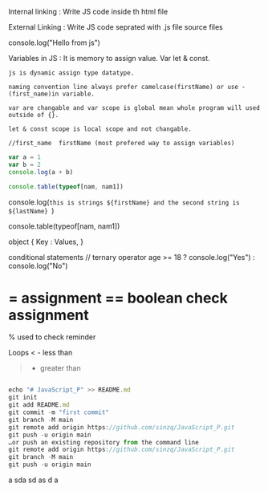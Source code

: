 Internal linking : 
    Write JS code inside th html file 

External Linking : 
    Write JS code seprated with .js file source files

console.log("Hello from js")


Variables in JS :
    It is memory to assign value. Var let & const.

    js is dynamic assign type datatype.

    naming convention line always prefer camelcase(firstName) or use -(first_name)in variable.

    var are changable and var scope is global mean whole program will used outside of {}.

    let & const scope is local scope and not changable.

    //first_name  firstName (most prefered way to assign variables)

```Javascript 
var a = 1
var b = 2
console.log(a + b)

```

```Javascript
console.table(typeof[nam, nam1])
```

console.log(`this is strings ${firstName} and the second string is ${lastName} `)

console.table(typeof[nam, nam1])

object {
    Key : Values,
}


conditional statements
// ternary operator
age >= 18 ? console.log("Yes") : console.log("No")


= assignment 
== boolean check assignment 
===

% used to check reminder


Loops 
< - less than 
> - greater than 



```javascript 

echo "# JavaScript_P" >> README.md
git init
git add README.md
git commit -m "first commit"
git branch -M main
git remote add origin https://github.com/sinzq/JavaScript_P.git
git push -u origin main
…or push an existing repository from the command line
git remote add origin https://github.com/sinzq/JavaScript_P.git
git branch -M main
git push -u origin main

```


a
sda
sd
as
d
a